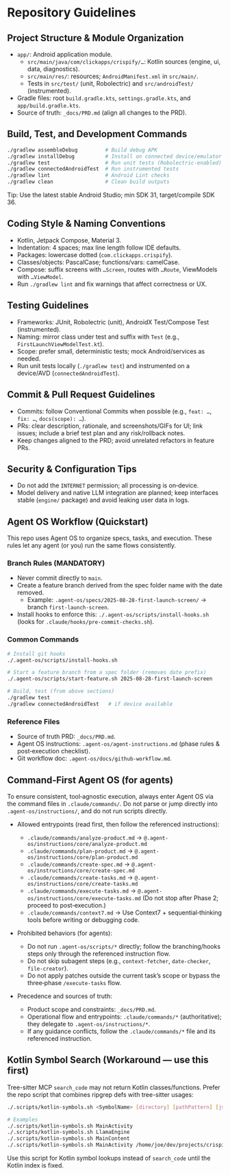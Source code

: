 # Repository Guidelines

## Project Structure & Module Organization
- `app/`: Android application module.
  - `src/main/java/com/clickapps/crispify/…`: Kotlin sources (engine, ui, data, diagnostics).
  - `src/main/res/`: resources; `AndroidManifest.xml` in `src/main/`.
  - Tests in `src/test/` (unit, Robolectric) and `src/androidTest/` (instrumented).
- Gradle files: root `build.gradle.kts`, `settings.gradle.kts`, and `app/build.gradle.kts`.
- Source of truth: `_docs/PRD.md` (align all changes to the PRD).

## Build, Test, and Development Commands
```bash
./gradlew assembleDebug         # Build debug APK
./gradlew installDebug          # Install on connected device/emulator
./gradlew test                  # Run unit tests (Robolectric-enabled)
./gradlew connectedAndroidTest  # Run instrumented tests
./gradlew lint                  # Android Lint checks
./gradlew clean                 # Clean build outputs
```
Tip: Use the latest stable Android Studio; min SDK 31, target/compile SDK 36.

## Coding Style & Naming Conventions
- Kotlin, Jetpack Compose, Material 3.
- Indentation: 4 spaces; max line length follow IDE defaults.
- Packages: lowercase dotted (`com.clickapps.crispify`).
- Classes/objects: PascalCase; functions/vars: camelCase.
- Compose: suffix screens with `…Screen`, routes with `…Route`, ViewModels with `…ViewModel`.
- Run `./gradlew lint` and fix warnings that affect correctness or UX.

## Testing Guidelines
- Frameworks: JUnit, Robolectric (unit), AndroidX Test/Compose Test (instrumented).
- Naming: mirror class under test and suffix with `Test` (e.g., `FirstLaunchViewModelTest.kt`).
- Scope: prefer small, deterministic tests; mock Android/services as needed.
- Run unit tests locally (`./gradlew test`) and instrumented on a device/AVD (`connectedAndroidTest`).

## Commit & Pull Request Guidelines
- Commits: follow Conventional Commits when possible (e.g., `feat: …`, `fix: …`, `docs(scope): …`).
- PRs: clear description, rationale, and screenshots/GIFs for UI; link issues; include a brief test plan and any risk/rollback notes.
- Keep changes aligned to the PRD; avoid unrelated refactors in feature PRs.

## Security & Configuration Tips
- Do not add the `INTERNET` permission; all processing is on‑device.
- Model delivery and native LLM integration are planned; keep interfaces stable (`engine/` package) and avoid leaking user data in logs.

## Agent OS Workflow (Quickstart)

This repo uses Agent OS to organize specs, tasks, and execution. These rules let any agent (or you) run the same flows consistently.

### Branch Rules (MANDATORY)
- Never commit directly to `main`.
- Create a feature branch derived from the spec folder name with the date removed.
  - Example: `.agent-os/specs/2025-08-28-first-launch-screen/` → branch `first-launch-screen`.
- Install hooks to enforce this: `./.agent-os/scripts/install-hooks.sh` (looks for `.claude/hooks/pre-commit-checks.sh`).

### Common Commands
```bash
# Install git hooks
./.agent-os/scripts/install-hooks.sh

# Start a feature branch from a spec folder (removes date prefix)
./.agent-os/scripts/start-feature.sh 2025-08-28-first-launch-screen

# Build, test (from above sections)
./gradlew test
./gradlew connectedAndroidTest   # if device available
```

### Reference Files
- Source of truth PRD: `_docs/PRD.md`.
- Agent OS instructions: `.agent-os/agent-instructions.md` (phase rules & post‑execution checklist).
- Git workflow doc: `.agent-os/docs/github-workflow.md`.

## Command‑First Agent OS (for agents)

To ensure consistent, tool‑agnostic execution, always enter Agent OS via the command files in `.claude/commands/`. Do not parse or jump directly into `.agent-os/instructions/`, and do not run scripts directly.

- Allowed entrypoints (read first, then follow the referenced instructions):
  - `.claude/commands/analyze-product.md` → `@.agent-os/instructions/core/analyze-product.md`
  - `.claude/commands/plan-product.md` → `@.agent-os/instructions/core/plan-product.md`
  - `.claude/commands/create-spec.md` → `@.agent-os/instructions/core/create-spec.md`
  - `.claude/commands/create-tasks.md` → `@.agent-os/instructions/core/create-tasks.md`
  - `.claude/commands/execute-tasks.md` → `@.agent-os/instructions/core/execute-tasks.md` (Do not stop after Phase 2; proceed to post‑execution.)
  - `.claude/commands/context7.md` → Use Context7 + sequential‑thinking tools before writing or debugging code.

- Prohibited behaviors (for agents):
  - Do not run `.agent-os/scripts/*` directly; follow the branching/hooks steps only through the referenced instruction flow.
  - Do not skip subagent steps (e.g., `context-fetcher`, `date-checker`, `file-creator`).
  - Do not apply patches outside the current task’s scope or bypass the three‑phase `/execute-tasks` flow.

- Precedence and sources of truth:
  - Product scope and constraints: `_docs/PRD.md`.
  - Operational flow and entrypoints: `.claude/commands/*` (authoritative); they delegate to `.agent-os/instructions/*`.
  - If any guidance conflicts, follow the `.claude/commands/*` file and its referenced instruction.

## Kotlin Symbol Search (Workaround — use this first)

Tree-sitter MCP `search_code` may not return Kotlin classes/functions. Prefer the repo script that combines ripgrep defs with tree-sitter usages:

```bash
./.scripts/kotlin-symbols.sh <SymbolName> [directory] [pathPattern] [json]

# Examples
./.scripts/kotlin-symbols.sh MainActivity
./.scripts/kotlin-symbols.sh LlamaEngine
./.scripts/kotlin-symbols.sh MainContent
./.scripts/kotlin-symbols.sh MainActivity /home/joe/dev/projects/crispify/v2/main app/src/main/java json
```

Use this script for Kotlin symbol lookups instead of `search_code` until the Kotlin index is fixed.
